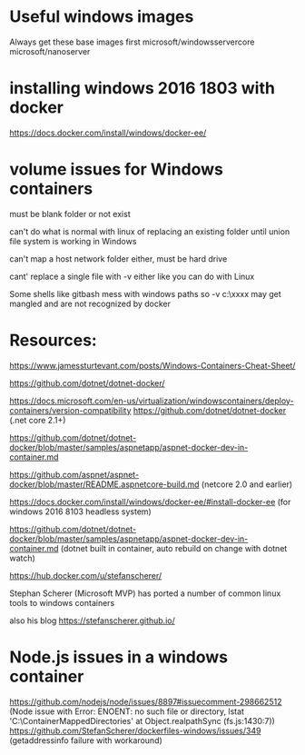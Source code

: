 # Useful windows images

Always get these base images first
microsoft/windowsservercore
microsoft/nanoserver

# installing windows 2016 1803 with docker
 https://docs.docker.com/install/windows/docker-ee/

# volume issues for Windows containers

  must be blank folder or not exist
  
  can't do what is normal with linux of replacing an existing folder until union file system is working in Windows
  
  can't map a host network folder either, must be hard drive
  
  cant' replace a single file with -v either like you can do with Linux
  
  Some shells like gitbash mess with windows paths so -v c:\xxxx may get mangled and are not recognized by docker

# Resources:
https://www.jamessturtevant.com/posts/Windows-Containers-Cheat-Sheet/


https://github.com/dotnet/dotnet-docker/

https://docs.microsoft.com/en-us/virtualization/windowscontainers/deploy-containers/version-compatibility
https://github.com/dotnet/dotnet-docker (.net core 2.1+)

https://github.com/dotnet/dotnet-docker/blob/master/samples/aspnetapp/aspnet-docker-dev-in-container.md 

https://github.com/aspnet/aspnet-docker/blob/master/README.aspnetcore-build.md (netcore 2.0 and earlier)

https://docs.docker.com/install/windows/docker-ee/#install-docker-ee (for windows 2016 8103 headless system)

https://github.com/dotnet/dotnet-docker/blob/master/samples/aspnetapp/aspnet-docker-dev-in-container.md (dotnet built in container, auto rebuild on change with dotnet watch)

https://hub.docker.com/u/stefanscherer/

Stephan Scherer (Microsoft MVP) has ported a number of common linux tools to windows containers

also his blog
https://stefanscherer.github.io/

# Node.js issues in a windows container
https://github.com/nodejs/node/issues/8897#issuecomment-298662512 (Node issue with Error: ENOENT: no such file or directory, lstat 'C:\ContainerMappedDirectories'
at Object.realpathSync (fs.js:1430:7))
https://github.com/StefanScherer/dockerfiles-windows/issues/349 (getaddressinfo failure with workaround)


